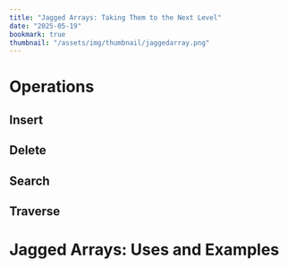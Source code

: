 ```yaml
---
title: "Jagged Arrays: Taking Them to the Next Level"
date: "2025-05-19"
bookmark: true
thumbnail: "/assets/img/thumbnail/jaggedarray.png"
---
```


# Operations

## Insert

## Delete

## Search

## Traverse

# Jagged Arrays: Uses and Examples
